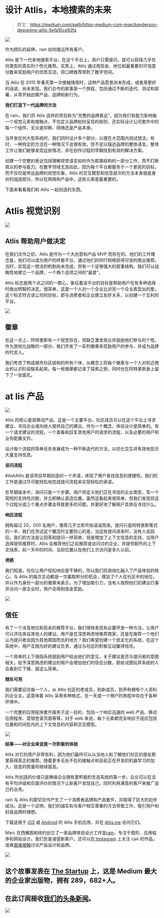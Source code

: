 # 设计 Atlis，本地搜索的未来

> 原文：<https://medium.com/swlh/https-medium-com-marcbanderson-designing-atlis-5efa10ce92fa>

![](img/41f781d091c694bd9cf78d8393decdfa.png)

作为团队的延伸，rain 如何接近所有客户。

Atlis 是下一代本地搜索平台，在这个平台上，用户只需提问，就可以获得几乎任何类型的真实的个性化推荐。实质上，Atlis 通过用现金、地位和最重要的可信度分数来奖励用户的优质互动，将口碑推荐带到了数字空间。

当 Atlis 在 2015 年春天第一次接触降雨时，这种产品愿景尚未形成，或者用更好的话说，尚未发现。我们合作的故事是一个旅程，包括通过不断的迭代、测试和部署，从零开始创建产品、品牌和新行为。

**我们打造下一代品牌的方法**

在 rain，我们将 Atlis 这样的项目称为“完整的品牌表达”，因为我们有能力影响每一个视觉元素和接触点，不仅定义品牌如何呈现的规则，还实际设计公司套件中的每一个组件，无论是印刷、网络还是产品本身。

当开发任何大型系统时，我们同时设计多个部分，以便在大范围内测试想法。有时，一种特定的方法在一种情况下会很有效，但不足以描述品牌的整体语言。整体工作让我们能够发现这些情况，并在创作过程的早期找到有效的解决方案。

创建一个完整的表达包括理解视觉语言如何作为叙事结构的一部分工作，而不打断观众的参与能力。在数字领域尤其如此，因为每个平台都服务于一个更高的目标，而不仅仅是传达品牌的视觉形象。Atlis 的交互模型和信息层次的方法本身就是身份的组成部分，所以在网络和产品中，这些元素是最重要的。

下面来看看我们和 Atlis 一起创造的东西。

# Atlis 视觉识别

![](img/333557af741bb054f10c78e116549f35.png)

## **Atlis 帮助用户做决定**

在我们合作之初，Atlis 是作为一个大创意和产品 MVP 而存在的。他们的工作理念是，他们可以成为用户的终极平台，通过他们的同行网络获得可信的商业推荐。当时，实现这一想法的机制尚未完成，但有一个足够强大的叙事结构，我们可以战略性地建立一个品牌，一个两个选项之间的“最爱”。

Atlis 标志是两个点之间的一颗心，象征着该平台的目标是帮助用户在有多种选择时做出明智的决定。很简单，这是一个人对一个企业比对另一个企业表现出的爱。这个标志符合该公司的目标，即与消费者和企业建立友好关系，以创建一个互利的平台。

![](img/1011910fbdda9dc1e2f2a9a22bd6750f.png)

## **徽章**

在这一点上，阿特里斯有一个视觉存在，但缺乏激发观众并鼓励他们参与的个性。作为游戏化战略的一部分，我们开发了一系列徽章来奖励用户的参与，并成为品牌的代言人。

我们考虑了构成城市社区结构的所有个体，从概念上将每个徽章与一个人对附近商业的认识阶段联系起来。每一枚徽章都记录了探索之旅，同时也在阿特里斯身上留下了一张面孔。

# **at lis 产品**

![](img/f2cae4381ee75074ff319aac54e6d449.png)

Atlis 的核心是其移动产品，这是一个主要平台，社区成员可以在这个平台上寻求建议、寻找企业或向他人提供自己的建议。作为一个概念，体验设计是简单的。有一个请求建议的流程，一个查看和回复其他用户的请求的流程，以及必要的用户和业务配置文件。

设计每个流程的简单任务发展成为一种不断迭代的方法，以优化交互并有效地显示大量支持信息。

**该问流程**

#AskAtlis 是该项目早期创造的一个术语，体现了用户查找信息的便捷性。我们的工作是通过尽可能轻松地完成提问流程来实现轻松的承诺。

在早期版本中，询问只是一个步骤。用户将定义他们正在寻找的企业类型，写一个简短的支持性问题，并立即确认首选位置。虽然这看起来很简单，但我们发现将这个过程分成三个重点步骤会导致更多的问题，并更好地了解用户具体在寻找什么。

**响应流程**

拥有超过 20，000 名用户，推荐几乎立即开始滚滚而来。提问只是阿特里斯等式的一半，我们在测试这个概念时主要担心的是，当这些提问进来时，没有人会回应。我们的方法是让回答和提问一样简单，但是增加了上下文信息的支持。当用户选择提供推荐时，Atlis 会推荐他们之前推荐或访问过的企业，并提供额外的上下文线索，如一天中的时间、当前位置以及他们上次访问是多久以前。

**诱惑**

我们知道，仅仅让用户轻松响应是不够的，所以我们将游戏化融入了产品体验的核心。与 Atlis 的每次互动都是一次赢取积分的机会，增加了个人在社区中的地位，并以作为身份一部分的徽章来表示。为了增加吸引力，当有人按照他们的建议行事并访问一家企业时，用户会得到现金奖励。

![](img/fcf241d5e1e3958a52209bee9be6d8b2.png)

## 信任

有了一个涉及地位和现金的推荐平台，我们很快发现有必要开发一种方法，让用户可以评估来自其他人的建议。用户是在深思熟虑地推荐商家，还是在推荐一个他们认为提问者会因为其他原因而去的地方？我们希望创建一个民主化的系统，在这个系统中，用户互相为好的建议负责，通过与社区的积极互动赢得信任。

一个简单的上下拇指系统鼓励用户给出他们的意见，关于建议是否与提问者的意图相关。给予深思熟虑的建议的用户会增加他们的信任分数，那些试图玩弄系统的人会看到它下降，就这么简单。

**随处可用**

我们需要迎合每一个人，从 Atlis 社区的老成员，到新成员，到声称拥有个人资料的企业主。这意味着 Atlis 采用多种格式，在一天或一个用户的旅程中存在于各种环境中。

一个完整的应用程序套件服务于这一目的，包括一个响应迅速的 web 产品、移动应用程序、营销登录页面等等。对于 web 来说，每个元素都完全响应于适应包括位置和时间在内的上下文信息的内容和交互模型。

![](img/9e4c335a59bde2535484a42a6073bf66.png)

**结果——对企业来说是一次积极的体验**

Atlis 对它的用户非常有利，因为他们最终可以从当地人和了解他们社区的朋友那里获得真正的推荐。随着更多无处不在的接触点和目前正在开发的机器学习的加入，信息的质量将继续提高。

Atlis 所创造的价值只是确保企业拥有更积极的生态系统的第一步。企业可以在没有平均评级和负面评价的情况下让新客户发现自己，同时利用满意的客户来推广自己的业务。

rain 与 Atlis 的密切合作产生了一个消费者品牌和产品套件，并取得了巨大的初步成功。这是一个证明，我们的诚实和与客户相互尊重的方法导致工作，吸引用户和封装品牌的理想。

下载适用于 [iOS](https://itunes.apple.com/us/app/atlis-find-local-businesses/id963574772?mt=8) 或 [Android](https://play.google.com/store/apps/details?id=com.atlis.me) 的 Atlis 手机应用，并在 [Atlis.me](https://atlis.me/) 访问它们。

Marc 在西雅图和纽约创立了一家品牌体验设计工作室[rain](https://rainfall.co/)，专注于图形、应用程序和网站设计。我们总是渴望新客户。还可以[在 Instagram](https://www.instagram.com/rainfalldotco/) 上关注 can 的作品。或者[直接接触](https://twitter.com/marcbanderson)讨论产品设计和品牌。

![](img/731acf26f5d44fdc58d99a6388fe935d.png)

## 这个故事发表在 [The Startup](https://medium.com/swlh) 上，这是 Medium 最大的企业家出版物，拥有 289，682+人。

## 在此订阅接收[我们的头条新闻](http://growthsupply.com/the-startup-newsletter/)。

![](img/731acf26f5d44fdc58d99a6388fe935d.png)